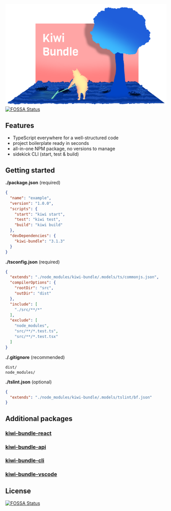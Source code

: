 ![Kiwi Bundle](./assets/cover.png)
[![FOSSA Status](https://app.fossa.com/api/projects/git%2Bgithub.com%2Ftheblueforest%2Fkiwi-bundle.svg?type=shield)](https://app.fossa.com/projects/git%2Bgithub.com%2Ftheblueforest%2Fkiwi-bundle?ref=badge_shield)

## Features
- TypeScript everywhere for a well-structured code
- project boilerplate ready in seconds
- all-in-one NPM package, no versions to manage
- sidekick CLI (start, test & build)


## Getting started
**./package.json** (required)
```json
{
  "name": "example",
  "version": "1.0.0",
  "scripts": {
    "start": "kiwi start",
    "test": "kiwi test",
    "build": "kiwi build"
  },
  "devDependencies": {
    "kiwi-bundle": "3.1.3"
  }
}
```

**./tsconfig.json** (required)
```json
{
  "extends": "./node_modules/kiwi-bundle/.models/ts/commonjs.json",
  "compilerOptions": {
    "rootDir": "src",
    "outDir": "dist"
  },
  "include": [
    "./src/**/*"
  ],
  "exclude": [
    "node_modules",
    "src/**/*.test.ts",
    "src/**/*.test.tsx"
  ]
}
```

**./.gitignore** (recommended)
```
dist/
node_modules/
```

**./tslint.json** (optional)
```json
{
  "extends": "./node_modules/kiwi-bundle/.models/tslint/bf.json"
}
```


## Additional packages

### [kiwi-bundle-react](https://github.com/theblueforest/kiwi-bundle-react)

### [kiwi-bundle-api](https://github.com/theblueforest/kiwi-bundle-api)

### [kiwi-bundle-cli](https://github.com/theblueforest/kiwi-bundle-cli)

### [kiwi-bundle-vscode](https://github.com/theblueforest/kiwi-bundle-vscode)


## License
[![FOSSA Status](https://app.fossa.com/api/projects/git%2Bgithub.com%2Ftheblueforest%2Fkiwi-bundle.svg?type=large)](https://app.fossa.com/projects/git%2Bgithub.com%2Ftheblueforest%2Fkiwi-bundle?ref=badge_large)